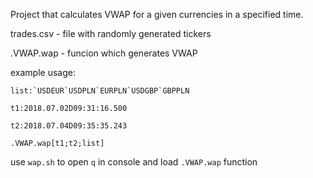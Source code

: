 Project that calculates VWAP for a given currencies in a specified time. 

trades.csv - file with randomly generated tickers 

.VWAP.wap - funcion which generates VWAP 

example usage:

``list:`USDEUR`USDPLN`EURPLN`USDGBP`GBPPLN``

`t1:2018.07.02D09:31:16.500`

`t2:2018.07.04D09:35:35.243`

`.VWAP.wap[t1;t2;list]`

use `wap.sh` to open `q` in console and load `.VWAP.wap` function
